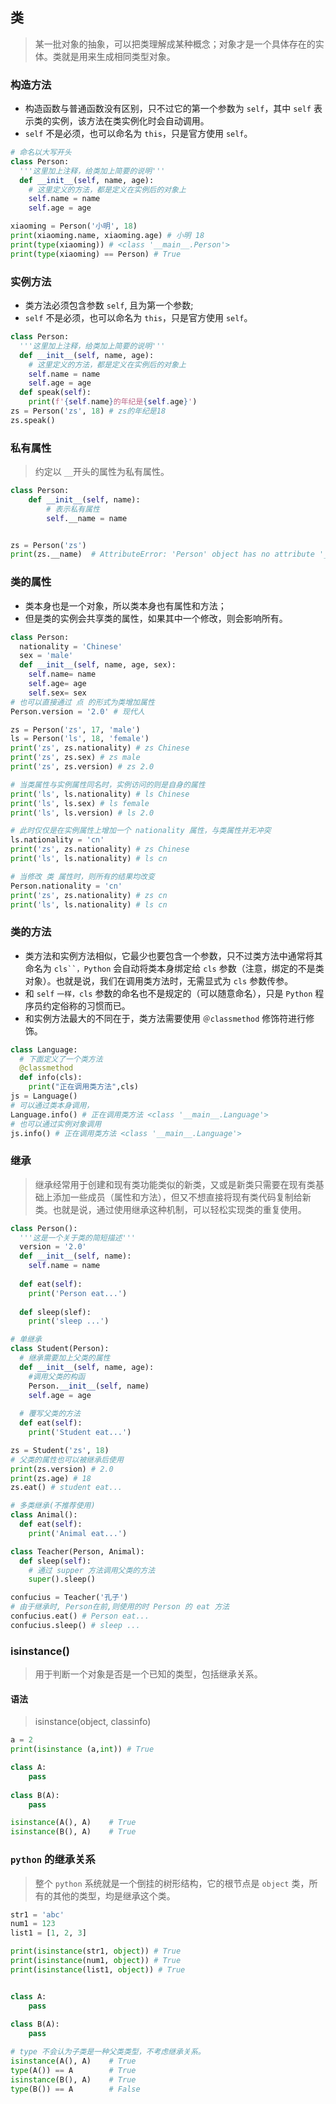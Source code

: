 ## 类
> 某一批对象的抽象，可以把类理解成某种概念；对象才是一个具体存在的实体。类就是用来生成相同类型对象。


### 构造方法
* 构造函数与普通函数没有区别，只不过它的第一个参数为 `self`，其中 `self` 表示类的实例，该方法在类实例化时会自动调用。
* `self` 不是必须，也可以命名为 `this`，只是官方使用 `self`。
```py
# 命名以大写开头
class Person:
  '''这里加上注释，给类加上简要的说明'''
  def __init__(self, name, age):
    # 这里定义的方法，都是定义在实例后的对象上
    self.name = name
    self.age = age

xiaoming = Person('小明', 18)
print(xiaoming.name, xiaoming.age) # 小明 18
print(type(xiaoming)) # <class '__main__.Person'>
print(type(xiaoming) == Person) # True
```

### 实例方法
* 类方法必须包含参数 `self`, 且为第一个参数;
* `self` 不是必须，也可以命名为 `this`，只是官方使用 `self`。
```py
class Person:
  '''这里加上注释，给类加上简要的说明'''
  def __init__(self, name, age):
    # 这里定义的方法，都是定义在实例后的对象上
    self.name = name
    self.age = age
  def speak(self):
    print(f'{self.name}的年纪是{self.age}')
zs = Person('zs', 18) # zs的年纪是18
zs.speak()
```

### 私有属性
> 约定以 `__`开头的属性为私有属性。

```py
class Person:
    def __init__(self, name):
        # 表示私有属性
        self.__name = name


zs = Person('zs')
print(zs.__name)  # AttributeError: 'Person' object has no attribute '__name'
```


### 类的属性
* 类本身也是一个对象，所以类本身也有属性和方法；
* 但是类的实例会共享类的属性，如果其中一个修改，则会影响所有。
```py
class Person:
  nationality = 'Chinese'
  sex = 'male'
  def __init__(self, name, age, sex):
    self.name= name
    self.age= age
    self.sex= sex
# 也可以直接通过 点 的形式为类增加属性
Person.version = '2.0' # 现代人

zs = Person('zs', 17, 'male')
ls = Person('ls', 18, 'female')
print('zs', zs.nationality) # zs Chinese
print('zs', zs.sex) # zs male  
print('zs', zs.version) # zs 2.0 

# 当类属性与实例属性同名时，实例访问的则是自身的属性
print('ls', ls.nationality) # ls Chinese
print('ls', ls.sex) # ls female 
print('ls', ls.version) # ls 2.0

# 此时仅仅是在实例属性上增加一个 nationality 属性，与类属性并无冲突
ls.nationality = 'cn'
print('zs', zs.nationality) # zs Chinese
print('ls', ls.nationality) # ls cn   

# 当修改 类 属性时，则所有的结果均改变
Person.nationality = 'cn'
print('zs', zs.nationality) # zs cn  
print('ls', ls.nationality) # ls cn 
```

### 类的方法
* 类方法和实例方法相似，它最少也要包含一个参数，只不过类方法中通常将其命名为 `cls``，Python` 会自动将类本身绑定给 `cls` 参数（注意，绑定的不是类对象）。也就是说，我们在调用类方法时，无需显式为 `cls` 参数传参。
* 和 `self` `一样，cls` 参数的命名也不是规定的（可以随意命名），只是 `Python` 程序员约定俗称的习惯而已。
* 和实例方法最大的不同在于，类方法需要使用 `＠classmethod` 修饰符进行修饰。
```py
class Language:
  # 下面定义了一个类方法
  @classmethod
  def info(cls):
    print("正在调用类方法",cls)
js = Language()
# 可以通过类本身调用，
Language.info() # 正在调用类方法 <class '__main__.Language'>
# 也可以通过实例对象调用
js.info() # 正在调用类方法 <class '__main__.Language'>
```

### 继承
> 继承经常用于创建和现有类功能类似的新类，又或是新类只需要在现有类基础上添加一些成员（属性和方法），但又不想直接将现有类代码复制给新类。也就是说，通过使用继承这种机制，可以轻松实现类的重复使用。
```py
class Person():
  '''这是一个关于类的简短描述'''
  version = '2.0'
  def __init__(self, name):
    self.name = name
  
  def eat(self):
    print('Person eat...')
  
  def sleep(slef):
    print('sleep ...')

# 单继承
class Student(Person):
  # 继承需要加上父类的属性
  def __init__(self, name, age):
    #调用父类的构函
    Person.__init__(self, name)
    self.age = age
  
  # 覆写父类的方法
  def eat(self):
    print('Student eat...')

zs = Student('zs', 18)
# 父类的属性也可以被继承后使用
print(zs.version) # 2.0
print(zs.age) # 18
zs.eat() # student eat...

# 多类继承(不推荐使用)
class Animal():
  def eat(self):
    print('Animal eat...')

class Teacher(Person, Animal):
  def sleep(self):
    # 通过 supper 方法调用父类的方法
    super().sleep()

confucius = Teacher('孔子')
# 由于继承时, Person在前,则使用的时 Person 的 eat 方法
confucius.eat() # Person eat... 
confucius.sleep() # sleep ...  
```

### isinstance() 
> 用于判断一个对象是否是一个已知的类型，包括继承关系。

#### 语法
> isinstance(object, classinfo)

```py
a = 2
print(isinstance (a,int)) # True

class A:
    pass
 
class B(A):
    pass

isinstance(A(), A)    # True
isinstance(B(), A)    # True
```

### `python` 的继承关系
> 整个 `python` 系统就是一个倒挂的树形结构，它的根节点是 `object` 类，所有的其他的类型，均是继承这个类。
```py
str1 = 'abc'
num1 = 123
list1 = [1, 2, 3]

print(isinstance(str1, object)) # True
print(isinstance(num1, object)) # True
print(isinstance(list1, object)) # True


class A:
    pass
 
class B(A):
    pass

# type 不会认为子类是一种父类类型，不考虑继承关系。
isinstance(A(), A)    # True
type(A()) == A        # True
isinstance(B(), A)    # True
type(B()) == A        # False
```